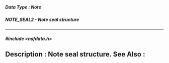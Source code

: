 ##### Data Type : Note
##### NOTE_SEAL2 - Note seal structure
---
##### #include <nsfdata.h>
**Description :**
Note seal structure.
**See Also :**
[](D:/md_files/.md)
---
